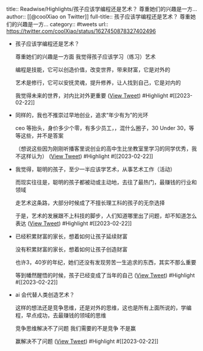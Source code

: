 title:: Readwise/Highlights/孩子应该学编程还是艺术？ 尊重她们的兴趣是一方...
author:: [[@coolXiao on Twitter]]
full-title:: 孩子应该学编程还是艺术？ 尊重她们的兴趣是一方...
category:: #tweets
url:: https://twitter.com/coolXiao/status/1627450878327402496

- 孩子应该学编程还是艺术？
  
  尊重她们的兴趣是一方面
  我觉得孩子应该学习（练习）艺术
  
  编程是技能，它可以创造价值，改变世界，带来财富，它是对外的
  
  艺术是修行，它可以安抚灵魂，提升修养，让人找到自己，它是对内的
  
  我觉得未来的世界，对内比对外更重要 ([View Tweet](https://twitter.com/coolXiao/status/1627450878327402496)) #Highlight #[[2023-02-22]]
- 同样的，我也不推崇过早地创业，追求“年少有为”的光环
  
  ceo 等抬头，身价多少个零，有多少员工，，混什么圈子，30 Under 30，等等这些，并不是答案
  
  （想说这些因为刚刚听播客里说创业的高中生比坐教室里学习的同学优秀，我不这样认为） ([View Tweet](https://twitter.com/coolXiao/status/1627452545638748166)) #Highlight #[[2023-02-22]]
- 我觉得，聪明的孩子，至少一半应该学艺术，从事艺术工作（活动）
  
  而现实往往是，聪明的孩子都被动或主动地，去往了最热门，最赚钱的行业和领域
  
  走艺术这条路，大部分时候成了不擅长理工科的孩子的无奈选择
  
  于是，艺术的发展跟不上科技的脚步，人们知道哪里出了问题，却不知道怎么表达 ([View Tweet](https://twitter.com/coolXiao/status/1627462298658013186)) #Highlight #[[2023-02-22]]
- 已经积累财富的家长，想着如何让孩子延续财富
  
  没有积累财富的家长，想着如何让孩子创造财富
  
  也许3，40岁的年纪，她们还没有发现劳苦一生追求的东西，其实不那么重要
  
  等到幡然醒悟的时候，孩子已经变成了当年的自己 ([View Tweet](https://twitter.com/coolXiao/status/1627463516805537792)) #Highlight #[[2023-02-22]]
- ai 会代替人类创造艺术？
  
  这样的想法还是竞争思维，还是对外的思维，这也是所有上面所说的，学编程，早点成功，去最赚钱的领域的思维
  
  竞争思维解决不了问题
  我们需要的不是竞争
  不是赢
  
  赢解决不了问题 ([View Tweet](https://twitter.com/coolXiao/status/1627466824601452545)) #Highlight #[[2023-02-22]]